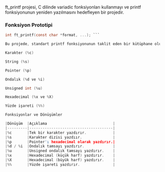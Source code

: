 ft_printf projesi, C dilinde variadic fonksiyonları kullanmayı ve printf fonksiyonunun yeniden yazılmasını hedefleyen bir projedir.

### Fonksiyon Prototipi
```c
int ft_printf(const char *format, ...); ```

Bu projede, standart printf fonksiyonunun taklit eden bir kütüphane oluşturulması gerekmektedir. Şu dönüşümleri desteklemelidir:

Karakter (%c)

String (%s)

Pointer (%p)

Ondalık (%d ve %i)

Unsigned int (%u)

Hexadecimal (%x ve %X)

Yüzde işareti (%%)

Fonksiyonlar ve Dönüşümler

|Dönüşüm  |Açıklama                              |
|---------|--------------------------------------|
|%c       |Tek bir karakter yazdırır.            |
|%s       |Karakter dizisi yazdıır.              |
|%p       |Pointer'ı hexadecimal olarak yazdırır.|
|%d / %i  |Ondalık tamsayı yazdırır.             |
|%u       |Unsigned ondalık tamsayı yazdırır.    |
|%x       |Hexadecimal (küçük harf) yazdırır.    |
|%X       |Hexadecimal (büyük harf) yazdırır.    |
|%%       |Yüzde işareti yazdırır.               |

